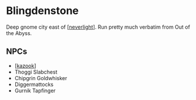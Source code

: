 # Blingdenstone

Deep gnome city east of [[neverlight]]. Run pretty much verbatim from Out of the Abyss.

## NPCs
- [[kazook]]
- Thoggi Slabchest
- Chipgrin Goldwhisker
- Diggermattocks
- Gurnik Tapfinger

[//begin]: # "Autogenerated link references for markdown compatibility"
[neverlight]: neverlight "Neverlight Grove"
[kazook]: ../npcs/kazook "Kazook Pickshine"
[//end]: # "Autogenerated link references"
